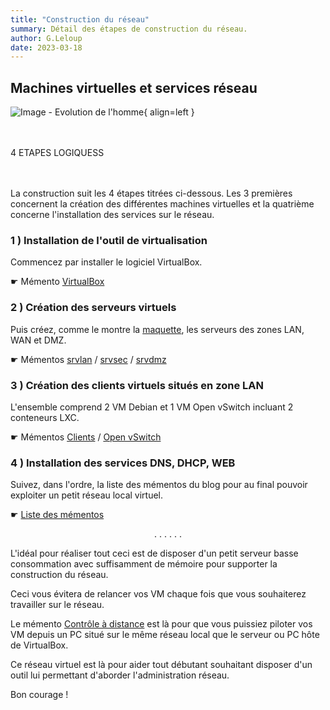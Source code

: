 ```yaml
---
title: "Construction du réseau"
summary: Détail des étapes de construction du réseau.
author: G.Leloup
date: 2023-03-18
---
```


## Machines virtuelles et services réseau

![Image - Evolution de l'homme](../images/2023/03/evolution.png){ align=left }

&nbsp;  
&nbsp;  
4 ETAPES LOGIQUESS  
&nbsp;  
&nbsp;

La construction suit les 4 étapes titrées ci-dessous. Les 3 premières concernent la création des différentes machines virtuelles et la quatrième concerne l'installation des services sur le réseau.

### 1 ) Installation de l'outil de virtualisation

Commencez par installer le logiciel VirtualBox.

&#9755; Mémento [VirtualBox](../virtualbox-installation/)

### 2 ) Création des serveurs virtuels

Puis créez, comme le montre la [maquette](../images/2018/05/maquette-base-ipfire.png), les serveurs des zones LAN, WAN et DMZ.

&#9755; Mémentos [srvlan](../blog/posts/serveur-debian12-srvlan-creation.md) / [srvsec](../blog/posts/serveur-ipfire-srvsec-creation.md) / [srvdmz](../blog/posts/serveur-debian12-srvdmz-creation.md)

### 3 ) Création des clients virtuels situés en zone LAN

L'ensemble comprend 2 VM Debian et 1 VM Open vSwitch incluant 2 conteneurs LXC.

&#9755; Mémentos [Clients](../blog/posts/clients-debian12-vm1-vm2-creation.md) / [Open vSwitch](../category/ovs-conteneurs-lxc/)

### 4 ) Installation des services DNS, DHCP, WEB

Suivez, dans l'ordre, la liste des mémentos du blog pour au final pouvoir exploiter un petit réseau local virtuel.

&#9755; [Liste des mémentos](../blog/page-liste-des-mementos.md)

<center> . . . . . . </center>

L'idéal pour réaliser tout ceci est de disposer d'un petit serveur basse consommation avec suffisamment de mémoire pour supporter la construction du réseau.

Ceci vous évitera de relancer vos VM chaque fois que vous souhaiterez travailler sur le réseau.

Le mémento [Contrôle à distance](../blog/posts/controle-distant-debian12.md) est là pour que vous puissiez piloter vos VM depuis un PC situé sur le même réseau local que le serveur ou PC hôte de VirtualBox.

Ce réseau virtuel est là pour aider tout débutant souhaitant disposer d'un outil lui permettant d'aborder l'administration réseau.

Bon courage !
